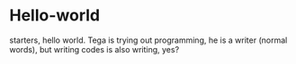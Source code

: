 # Hello-world
starters, hello world.
Tega is trying out programming, he is a writer (normal words), but writing codes is also writing, yes?
